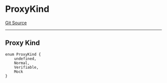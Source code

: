 # ProxyKind
[Git Source](https://github.com/metacontract/mc/blob/main/src/devkit/Flattened.sol)

---------------
Proxy Kind
-----------------


```solidity
enum ProxyKind {
    undefined,
    Normal,
    Verifiable,
    Mock
}
```

